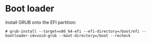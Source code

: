# Boot loader

Install GRUB onto the EFI partition:

```
# grub-install --target=x86_64-efi --efi-directory=/boot/efi --bootloader-id=void-grub --boot-directory=/boot --recheck
```
